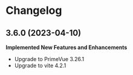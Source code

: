 # Changelog

## 3.6.0 (2023-04-10)

**Implemented New Features and Enhancements**

-   Upgrade to PrimeVue 3.26.1
-   Upgrade to vite 4.2.1
